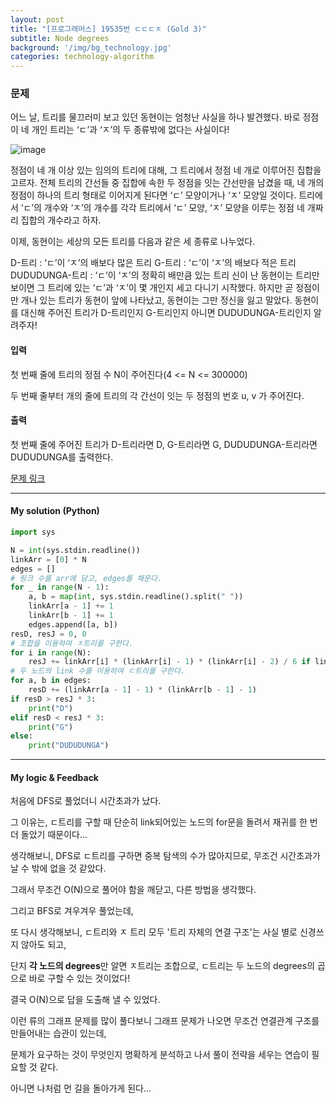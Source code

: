 ```yaml
---
layout: post
title: "[프로그래머스] 19535번 ㄷㄷㄷㅈ (Gold 3)"
subtitle: Node degrees
background: '/img/bg_technology.jpg'
categories: technology-algorithm
---
```


### 문제

어느 날, 트리를 물끄러미 보고 있던 동현이는 엄청난 사실을 하나 발견했다. 바로 정점이 네 개인 트리는 ‘ㄷ’과 ‘ㅈ’의 두 종류밖에 없다는 사실이다!

![image](https://upload.acmicpc.net/255cb1ee-1778-4c09-bdd9-202f25422d24/-/preview/)


정점이 네 개 이상 있는 임의의 트리에 대해, 그 트리에서 정점 네 개로 이루어진 집합을 고르자. 전체 트리의 간선들 중 집합에 속한 두 정점을 잇는 간선만을 남겼을 때, 네 개의 정점이 하나의 트리 형태로 이어지게 된다면 ‘ㄷ’ 모양이거나 ‘ㅈ’ 모양일 것이다. 트리에서 ‘ㄷ’의 개수와 ‘ㅈ’의 개수를 각각 트리에서 ‘ㄷ’ 모양, ‘ㅈ’ 모양을 이루는 정점 네 개짜리 집합의 개수라고 하자.

이제, 동현이는 세상의 모든 트리를 다음과 같은 세 종류로 나누었다.

D-트리 : ‘ㄷ’이 ‘ㅈ’의 배보다 많은 트리
G-트리 : ‘ㄷ’이 ‘ㅈ’의 배보다 적은 트리
DUDUDUNGA-트리 : ‘ㄷ’이 ‘ㅈ’의 정확히 배만큼 있는 트리
신이 난 동현이는 트리만 보이면 그 트리에 있는 ‘ㄷ’과 ‘ㅈ’이 몇 개인지 세고 다니기 시작했다. 하지만 곧 정점이 만 개나 있는 트리가 동현이 앞에 나타났고, 동현이는 그만 정신을 잃고 말았다. 동현이를 대신해 주어진 트리가 D-트리인지 G-트리인지 아니면 DUDUDUNGA-트리인지 알려주자!

#### 입력

첫 번째 줄에 트리의 정점 수 N이 주어진다(4 <= N <= 300000)

두 번째 줄부터 개의 줄에 트리의 각 간선이 잇는 두 정점의 번호 u, v 가 주어진다.

#### 출력

첫 번째 줄에 주어진 트리가 D-트리라면 D, G-트리라면 G, DUDUDUNGA-트리라면 DUDUDUNGA를 출력한다.

[문제 링크](https://www.acmicpc.net/problem/19535)

---

#### My solution (Python)

```python
import sys

N = int(sys.stdin.readline())
linkArr = [0] * N
edges = []
# 링크 수를 arr에 담고, edges를 채운다.
for _ in range(N - 1):
    a, b = map(int, sys.stdin.readline().split(" "))
    linkArr[a - 1] += 1
    linkArr[b - 1] += 1
    edges.append([a, b])
resD, resJ = 0, 0
# 조합을 이용하여 ㅈ트리를 구한다.
for i in range(N):
    resJ += linkArr[i] * (linkArr[i] - 1) * (linkArr[i] - 2) / 6 if linkArr[i] >= 3 else 0
# 두 노드의 link 수를 이용하여 ㄷ트리를 구한다.
for a, b in edges:
    resD += (linkArr[a - 1] - 1) * (linkArr[b - 1] - 1)
if resD > resJ * 3:
    print("D")
elif resD < resJ * 3:
    print("G")
else:
    print("DUDUDUNGA")
```



---

#### My logic & Feedback

처음에 DFS로 풀었더니 시간초과가 났다.

그 이유는, ㄷ트리를 구할 때 단순히 link되어있는 노드의 for문을 돌려서 재귀를 한 번 더 돌았기 때문이다...

생각해보니, DFS로 ㄷ트리를 구하면 중복 탐색의 수가 많아지므로, 무조건 시간초과가 날 수 밖에 없을 것 같았다.

그래서 무조건 O(N)으로 풀어야 함을 깨닫고, 다른 방법을 생각했다.

그리고 BFS로 겨우겨우 풀었는데,

또 다시 생각해보니, ㄷ트리와 ㅈ 트리 모두 '트리 자체의 연결 구조'는 사실 별로 신경쓰지 않아도 되고,

단지 **각 노드의 degrees**만 알면 ㅈ트리는 조합으로, ㄷ트리는 두 노드의 degrees의 곱으로 바로 구할 수 있는 것이었다!

결국 O(N)으로 답을 도출해 낼 수 있었다.

이런 류의 그래프 문제를 많이 풀다보니 그래프 문제가 나오면 무조건 연결관계 구조를 만들어내는 습관이 있는데,

문제가 요구하는 것이 무엇인지 명확하게 분석하고 나서 풀이 전략을 세우는 연습이 필요할 것 같다.

아니면 나처럼 먼 길을 돌아가게 된다...